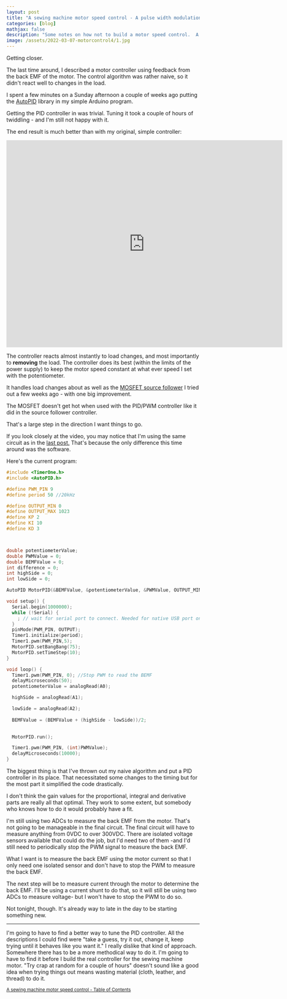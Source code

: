 ```yaml
---
layout: post
title: "A sewing machine motor speed control - A pulse width modulation driver with PID as a motor speed control"
categories: [blog]
mathjax: false
description: "Some notes on how not to build a motor speed control.  A pulse width modulation driver with back EMF feedback and a PID controller as a motor speed control."
image: /assets/2022-03-07-motorcontrol4/1.jpg
---
```

Getting closer.

The last time around, I described a motor controller using feedback from the back EMF of the motor.  The control algorithm was rather naive, so it didn't react well to changes in the load.

I spent a few minutes on a Sunday afternoon a couple of weeks ago putting the [AutoPID](https://www.arduino.cc/reference/en/libraries/autopid/) library in my simple Arduino program.

Getting the PID controller in was trivial.  Tuning it took a couple of hours of twiddling - and I'm still not happy with it.

The end result is much better than with my original, simple controller:

<iframe src="https://player.vimeo.com/video/690091538?h=3c21020795&amp;title=0&amp;byline=0&amp;portrait=0&amp;speed=0&amp;badge=0&amp;autopause=0&amp;player_id=0&amp;app_id=58479" width="720" height="540" frameborder="0" allow="autoplay; fullscreen; picture-in-picture" allowfullscreen title="Motor control with PWM and PID"></iframe>

The controller reacts almost instantly to load changes, and most importantly to **removing** the load.  The controller does its best (within the limits of the power supply) to keep the motor speed constant at what ever speed I set with the potentiometer.

It handles load changes about as well as the [MOSFET source follower](motorcontrol2) I tried out a few weeks ago - with one big improvement.

The MOSFET doesn't get hot when used with the PID/PWM controller like it did in the source follower controller.

That's a large step in the direction I want things to go.

If you look closely at the video, you may notice that I'm using the same circuit as in the [last post.](motorcontrol2)  That's because the only difference this time around was the software.

Here's the current program:

```C++
#include <TimerOne.h>
#include <AutoPID.h>

#define PWM_PIN 9
#define period 50 //20kHz

#define OUTPUT_MIN 0
#define OUTPUT_MAX 1023
#define KP 2
#define KI 10
#define KD 3



double potentiometerValue;
double PWMValue = 0;
double BEMFValue = 0;
int difference = 0;
int highSide = 0;
int lowSide = 0;

AutoPID MotorPID(&BEMFValue, &potentiometerValue, &PWMValue, OUTPUT_MIN, OUTPUT_MAX, KP, KI, KD);

void setup() {
  Serial.begin(1000000);
  while (!Serial) {
    ; // wait for serial port to connect. Needed for native USB port only
  }
  pinMode(PWM_PIN, OUTPUT);
  Timer1.initialize(period);
  Timer1.pwm(PWM_PIN,5);
  MotorPID.setBangBang(75);
  MotorPID.setTimeStep(10);
}

void loop() {
  Timer1.pwm(PWM_PIN, 0); //Stop PWM to read the BEMF
  delayMicroseconds(50);
  potentiometerValue = analogRead(A0); 

  highSide = analogRead(A1);

  lowSide = analogRead(A2);
  
  BEMFValue = (BEMFValue + (highSide - lowSide))/2;
  

  MotorPID.run();

  Timer1.pwm(PWM_PIN, (int)PWMValue);
  delayMicroseconds(10000);
}
```
The biggest thing is that I've thrown out my naive algorithm and put a PID controller in its place.  That necessitated some changes to the timing but for the most part it simplified the code drastically.

I don't think the gain values for the proportional, integral and derivative parts are really all that optimal.  They work to some extent, but somebody who knows how to do it would probably have a fit.

I'm still using two ADCs to measure the back EMF from the motor.  That's not going to be manageable in the final circuit.  The final circuit will have to measure anything from 0VDC to over 300VDC.  There are isolated voltage sensors available that could do the job, but I'd need two of them -and I'd still need to periodically stop the PWM signal to measure the back EMF.

What I want is to measure the back EMF using the motor current so that I only need one isolated sensor and don't have to stop the PWM to measure the back EMF.

The next step will be to measure current through the motor to determine the back EMF.  I'll be using a current shunt to do that, so it will still be using two ADCs to measure voltage- but I won't have to stop the PWM to do so.

Not tonight, though.  It's already way to late in the day to be starting something new.

------

I'm going to have to find a better way to tune the PID controller.  All the descriptions I could find were "take a guess, try it out, change it, keep trying until it behaves like you want it."  I really dislike that kind of approach.  Somewhere there has to be a more methodical way to do it.  I'm going to have to find it before I build the real controller for the sewing machine motor.  "Try crap at random for a couple of hours" doesn't sound like a good idea when trying things out means wasting material (cloth, leather, and thread) to do it.

<sub>[A sewing machine motor speed control - Table of Contents](motorcontrol-toc)</sub> 
